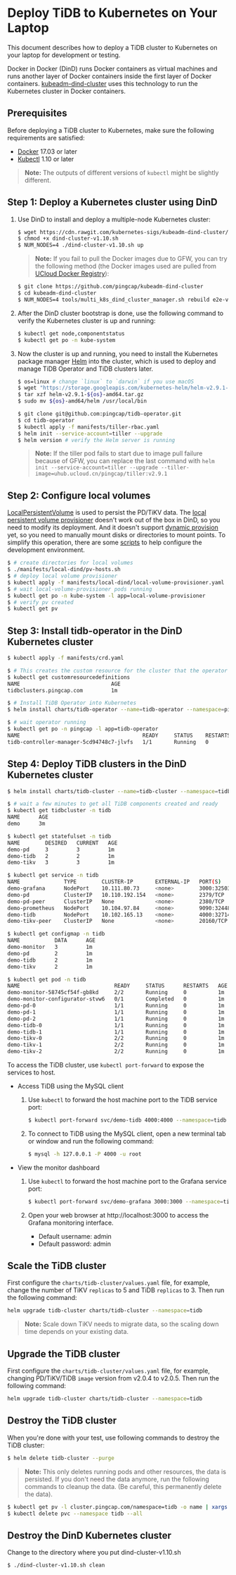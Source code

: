 # Deploy TiDB to Kubernetes on Your Laptop

This document describes how to deploy a TiDB cluster to Kubernetes on your laptop for development or testing.

Docker in Docker (DinD) runs Docker containers as virtual machines and runs another layer of Docker containers inside the first layer of Docker containers. [kubeadm-dind-cluster](https://github.com/kubernetes-sigs/kubeadm-dind-cluster) uses this technology to run the Kubernetes cluster in Docker containers.

## Prerequisites

Before deploying a TiDB cluster to Kubernetes, make sure the following requirements are satisfied:

* [Docker](https://docs.docker.com/install/) 17.03 or later
* [Kubectl](https://kubernetes.io/docs/tasks/tools/install-kubectl) 1.10 or later

> **Note:** The outputs of different versions of `kubectl` might be slightly different.

## Step 1: Deploy a Kubernetes cluster using DinD

1. Use DinD to install and deploy a multiple-node Kubernetes cluster:

    ```sh
    $ wget https://cdn.rawgit.com/kubernetes-sigs/kubeadm-dind-cluster/master/fixed/dind-cluster-v1.10.sh
    $ chmod +x dind-cluster-v1.10.sh
    $ NUM_NODES=4 ./dind-cluster-v1.10.sh up
    ```

    > **Note:** If you fail to pull the Docker images due to GFW, you can try the following method (the Docker images used are pulled from [UCloud Docker Registry](https://docs.ucloud.cn/compute/uhub/index)):

    ```sh
    $ git clone https://github.com/pingcap/kubeadm-dind-cluster
    $ cd kubeadm-dind-cluster
    $ NUM_NODES=4 tools/multi_k8s_dind_cluster_manager.sh rebuild e2e-v1.10
    ```

2. After the DinD cluster bootstrap is done, use the following command to verify the Kubernetes cluster is up and running:

    ```sh
    $ kubectl get node,componentstatus
    $ kubectl get po -n kube-system
    ```

3. Now the cluster is up and running, you need to install the Kubernetes package manager [Helm](https://helm.sh) into the cluster, which is used to deploy and manage TiDB Operator and TiDB clusters later.

    ```sh
    $ os=linux # change `linux` to `darwin` if you use macOS
    $ wget "https://storage.googleapis.com/kubernetes-helm/helm-v2.9.1-${os}-amd64.tar.gz"
    $ tar xzf helm-v2.9.1-${os}-amd64.tar.gz
    $ sudo mv ${os}-amd64/helm /usr/local/bin

    $ git clone git@github.com:pingcap/tidb-operator.git
    $ cd tidb-operator
    $ kubectl apply -f manifests/tiller-rbac.yaml
    $ helm init --service-account=tiller --upgrade
    $ helm version # verify the Helm server is running
    ```

    > **Note:** If the tiller pod fails to start due to image pull failure because of GFW, you can replace the last command with `helm init --service-account=tiller --upgrade --tiller-image=uhub.ucloud.cn/pingcap/tiller:v2.9.1`

## Step 2: Configure local volumes

[LocalPersistentVolume](https://kubernetes.io/docs/concepts/storage/volumes/#local) is used to persist the PD/TiKV data. The [local persistent volume provisioner](https://github.com/kubernetes-incubator/external-storage/tree/master/local-volume) doesn't work out of the box in DinD, so you need to modify its deployment. And it doesn't support [dynamic provision](https://github.com/kubernetes/community/pull/1914) yet, so you need to manually mount disks or directories to mount points. To simplify this operation, there are some [scripts](../manifests/local-dind) to help configure the development environment.

```sh
$ # create directories for local volumes
$ ./manifests/local-dind/pv-hosts.sh
$ # deploy local volume provisioner
$ kubectl apply -f manifests/local-dind/local-volume-provisioner.yaml
$ # wait local-volume-provisioner pods running
$ kubectl get po -n kube-system -l app=local-volume-provisioner
$ # verify pv created
$ kubectl get pv
```

## Step 3: Install tidb-operator in the DinD Kubernetes cluster

```sh
$ kubectl apply -f manifests/crd.yaml

$ # This creates the custom resource for the cluster that the operator uses.
$ kubectl get customresourcedefinitions
NAME                             AGE
tidbclusters.pingcap.com         1m

$ # Install TiDB Operator into Kubernetes
$ helm install charts/tidb-operator --name=tidb-operator --namespace=pingcap

$ # wait operator running
$ kubectl get po -n pingcap -l app=tidb-operator
NAME                                       READY     STATUS    RESTARTS   AGE
tidb-controller-manager-5cd94748c7-jlvfs   1/1       Running   0          1m
```

## Step 4: Deploy TiDB clusters in the DinD Kubernetes cluster

```sh
$ helm install charts/tidb-cluster --name=tidb-cluster --namespace=tidb

$ # wait a few minutes to get all TiDB components created and ready
$ kubectl get tidbcluster -n tidb
NAME      AGE
demo      3m

$ kubectl get statefulset -n tidb
NAME        DESIRED   CURRENT   AGE
demo-pd     3         3         1m
demo-tidb   2         2         1m
demo-tikv   3         3         1m

$ kubectl get service -n tidb
NAME              TYPE        CLUSTER-IP       EXTERNAL-IP   PORT(S)                          AGE
demo-grafana      NodePort    10.111.80.73     <none>        3000:32503/TCP                   1m
demo-pd           ClusterIP   10.110.192.154   <none>        2379/TCP                         1m
demo-pd-peer      ClusterIP   None             <none>        2380/TCP                         1m
demo-prometheus   NodePort    10.104.97.84     <none>        9090:32448/TCP                   1m
demo-tidb         NodePort    10.102.165.13    <none>        4000:32714/TCP,10080:32680/TCP   1m
demo-tikv-peer    ClusterIP   None             <none>        20160/TCP                        1m

$ kubectl get configmap -n tidb
NAME           DATA      AGE
demo-monitor   3         1m
demo-pd        2         1m
demo-tidb      2         1m
demo-tikv      2         1m

$ kubectl get pod -n tidb
NAME                              READY     STATUS      RESTARTS   AGE
demo-monitor-58745cf54f-gb8kd     2/2       Running     0          1m
demo-monitor-configurator-stvw6   0/1       Completed   0          1m
demo-pd-0                         1/1       Running     0          1m
demo-pd-1                         1/1       Running     0          1m
demo-pd-2                         1/1       Running     0          1m
demo-tidb-0                       1/1       Running     0          1m
demo-tidb-1                       1/1       Running     0          1m
demo-tikv-0                       2/2       Running     0          1m
demo-tikv-1                       2/2       Running     0          1m
demo-tikv-2                       2/2       Running     0          1m
```

To access the TiDB cluster, use `kubectl port-forward` to expose the services to host.

* Access TiDB using the MySQL client

    1. Use `kubectl` to forward the host machine port to the TiDB service port:

        ```sh
        $ kubectl port-forward svc/demo-tidb 4000:4000 --namespace=tidb
        ```

    2. To connect to TiDB using the MySQL client, open a new terminal tab or window and run the following command:

        ```sh
        $ mysql -h 127.0.0.1 -P 4000 -u root
        ```

* View the monitor dashboard

    1. Use `kubectl` to forward the host machine port to the Grafana service port:

        ```sh
        $ kubectl port-forward svc/demo-grafana 3000:3000 --namespace=tidb
        ```

    2. Open your web browser at http://localhost:3000 to access the Grafana monitoring interface.

        * Default username: admin
        * Default password: admin

## Scale the TiDB cluster

First configure the `charts/tidb-cluster/values.yaml` file, for example, change the number of TiKV `replicas` to 5 and TiDB `replicas` to 3. Then run the following command:

```sh
helm upgrade tidb-cluster charts/tidb-cluster --namespace=tidb
```

> **Note:** Scale down TiKV needs to migrate data, so the scaling down time depends on your existing data.

## Upgrade the TiDB cluster

First configure the `charts/tidb-cluster/values.yaml` file, for example, changing PD/TiKV/TiDB `image` version from v2.0.4 to v2.0.5. Then run the following command:

```sh
helm upgrade tidb-cluster charts/tidb-cluster --namespace=tidb
```

## Destroy the TiDB cluster

When you're done with your test, use following commands to destroy the TiDB cluster:

```sh
$ helm delete tidb-cluster --purge
```

> **Note:** This only deletes running pods and other resources, the data is persisted. If you don't need the data anymore, run the following commands to cleanup the data. (Be careful, this permanently delete the data).

```sh
$ kubectl get pv -l cluster.pingcap.com/namespace=tidb -o name | xargs -i kubectl patch {} -p '{"spec":{"persistentVolumeReclaimPolicy":"Delete"}}'
$ kubectl delete pvc --namespace tidb --all
```

## Destroy the DinD Kubernetes cluster

Change to the directory where you put dind-cluster-v1.10.sh

```sh
$ ./dind-cluster-v1.10.sh clean
```
